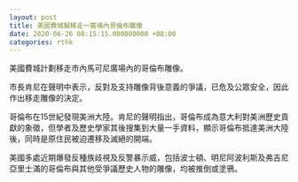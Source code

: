 ```yaml
---
layout: post
title: 美國費城擬移走一廣場內哥倫布雕像
date: 2020-06-26 08:15:15.000000000 +08:00
categories: rthk
---
```


美國費城計劃移走市內馬可尼廣場內的哥倫布雕像。

市長肯尼在聲明中表示，反對及支持雕像背後意義的爭議，已危及公眾安全，因此作出移走雕像的決定。

哥倫布在15世紀發現美洲大陸。肯尼的聲明指出，哥倫布成為意大利對美洲歷史貢獻的象徵，但學者及歷史學家其後搜集到大量一手資料，顯示哥倫布抵達美洲大陸後，同時是原住民被迫遷移及滅絕的開端。

美國多處近期爆發反種族歧視及反警暴示威，包括波士頓、明尼阿波利斯及弗吉尼亞里士滿的哥倫布與其他受爭議歷史人物的雕像，均被推倒或塗鴉。
